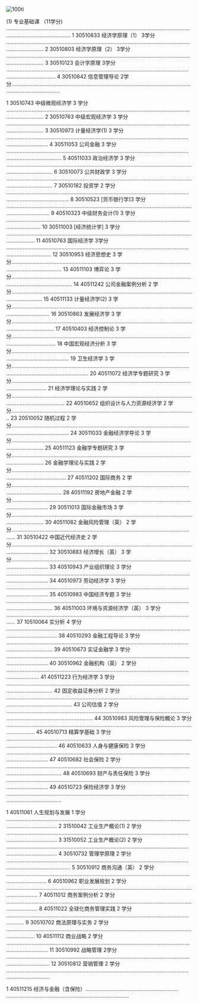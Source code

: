 ![100ti](/Users/oralbayzharylkassyn/Downloads/denisse-leon-544612-unsplash.jpg)

(1) 专业基础课 （11学分) …………………………………………..……………………………………………………………….……………………….…………...
1 30510833 经济学原理（1） 3学分 ……………………………..………………………………………………………….……………………….………………
2 30510803 经济学原理（2） 3学分 ……………………………..………………………………………………………….……………………….………………
3 30510123 会计学原理 3学分 ……………………………..……………………………..………………………………….……………………….……………..
4 30510842 信息管理导论 2学分……………………………..……………………………………………………………….……………………….………………..

1 30510743 中级微观经济学 3 学分 ……………………………..………………………………………………………….……………………….………………
2 30510763 中级宏观经济学 3 学分 ……………………………..………………………………………………………….……………………….………………
3 30510973 计量经济学(1) 3 学分 ……………………………..………………………..………………………………….……………………….………………
4 30511053 公司金融 3 学分 ……………………………..…………………………….....………………………………….……………………….………………
5 40511033 政治经济学 3 学分 ……………………………..…………………………….………………………………….……………………….………………
6 30510073 公共财政学 3 学分 ……………………………..…………………………….………………………………….……………………….………………
7 30510182 投资学 2 学分 ……………………………..…………………………………..………………………………….……………………….………………..
8 30510523  [货币银行学]3 学分 ……………………………..…………………………….………………………………….……………………….…………….
9 40510323 中级财务会计(1) 3 学分 ……………………………..………………………………………………………….……………………….…………….
10 30511003  [经济统计学] 3 学分 ……………………….……..……………………….....……………………….………….……………….……….…..
11 40510763 国际经济学 3学分 ……………………………..………………………......……………………………….….………….…………….…………..
12 30510953 经济思想史 3 学分……………………………..……………………………………………………………….……………………….………………...
13 40511103 博弈论 3 学分……………………………..…………………………………………………………………….……………………….………………....
14 40511242 公司金融案例分析 2 学分……………………………..………………….………………………………….……………………….………………..
15 40511133 计量经济学(2) 3 学分……………………………..……………………….………………………………….……………………….……………….
16 30510863 发展经济学 3 学分……………………………..………………………....………………………………….……………………….……………….
17 40510403 经济控制论 3 学分……………………………..………………………...………………………………….……………………….………………..
18 中国宏观经济分析 3 学分……………………………..…………………………….....………………………………….……………………….………………..
19 卫生经济学 3 学分……………………………..………………………………………...………………………………….……………………….……………….....
20 40511072 经济学专题研究 3 学分……………………………..……………………………………………………….……………………….………………..
21 经济学理论与实践 2 学分……………………………..……………………………....………………………………….……………………….………………..
22 40510652 组织设计与人力资源经济学 2 学分…………………………….………………………………….……………………….………………...
23 20510052 随机过程 2 学分……………………………..………………...……………..………………………………….……………………….………………..
24 30511033 金融经济学导论 3 学分……………………………..……...………………………………………………….……………………….……………
25 40511123 金融学专题研究 3 学分……………………………..……...………………………………………………….……………………….……………
26 金融学理论与实践 2 学分……………………………..…………………………...…...………………………………….……………………….………………
27 40511202 国际商务 2 学分……………………………..……………………...………..………………………………….……………………….……………
28 40511192 房地产金融 2 学分……………………………..………………...………...………………………………….……………………….…………
29 30511013 国际金融市场 3 学分……………………………..……………....…………………………………………….……………………….…………
30 40511082 金融风险管理（英） 2 学分……………………………........……………..………………………………….………………………
31 30510422 中国近代经济史 2 学分……………………………..………....……………………………………………….……………………….………………
32 30510883 经济增长（英） 3 学分……………………………..………...……………………………………………….……………………….………………
33 40510943 产业组织理论 3 学分 ……………………………..…………...……………………………………………….……………………….………………
34 40510973 劳动经济学 3 学分 ……………………………..……………….....………...………………………………….……………………….…………
35 40510983 中国经济专题 3 学分 ……………………………..………………….....……………………………………….……………………….………………
36 40511003 环境与资源经济学（英） 3 学分 ……………………………......………………………………………….……………………….…………
37 10510064 实分析 4 学分 ……………………………..…………………………….........………………………………….……………………….…………
38 40510293 金融工程导论 3 学分 ……………………………..……………………….....………………………………….……………………….………………
39 40510673 实证金融学 3 学分 ……………………………..………………………...………......………………………….……………………….…………
40 30510962 金融机构（英） 2 学分 ……………………………..…………………..………......………………………….……………………….…………
41 40511223 行为经济学 3 学分 ……………………………..………………………...……….........………………………….……………………….…………
42 固定收益证券分析 2 学分 ……………………………..……………………………..……………….........………………….……………………….……………….
43 公司估值 2 学分 ……………………………..………………………………………....………………….........……………….……………………….………………..
44 30510983 风险管理与保险概论 3 学分 ……………………………..…………….……......…………………………….……………………….………………
45 40510713 精算学基础 3 学分 ……………………………..………………………...…………………….......…………….……………………….………………
46 40510633 人身与健康保险 3 学分 ……………………………..…………………..…………………….......…………….……………………….………………
47 40510682 社会保险 2 学分 ……………………………..……………………….....…………………….......…………….……………………….………………
48 40510693 财产与责任保险 3 学分 ……………………………..…………………..…………………….......…………….……………………….………………
49 40510723 保险经济学 3 学分 ……………………………..………………………...……………………........…………….……………………….………………

1 40511061 人生规划与发展 1 学分 ……………………………..……………………………………………….........………….……………………….………………
2 31510042 工业生产概论(1) 2 学分 ……………………………..………………………………………........………………….……………………….………………
3 31510052 工业生产概论(2) 2 学分 ……………………………..………………………………………........………………….……………………….………………
4 30510732 管理学原理 2 学分 ……………………………..…………………………….……………………..........…………….……………………….………………
5 30510912 商务沟通（英） 2 学分 ……………………………..……………………...……………….........………….……………………….………………..
6 40510962 职业发展规划 2 学分 ……………………………..………………………...………………………….……………………….………………...
7 40511012 商务案例分析 2 学分 ……………………………..………………………...………………………….……………………….………………...
8 40511022 全球化商务管理实践 2 学分 ……………………………..……………….………………………….……………………….………………...
9 30510702 商法原理与实务 2 学分 ……………………………..………………………………………………….……………………….………………....
10 40511112 商业战略 2 学分 ……………………………..……………………………...………………………….……………………….………………...
11 30510992 战略管理 2学分 ……………………………..……………………………...………………………….……………………….………………....
12 30510812 营销管理 2 学分 ……………………………..……………………………..………………………….……………………….………………....

 
1 40511215 经济与金融（含保险）……………………………..……………………… ………………………….……………………….……………….....
